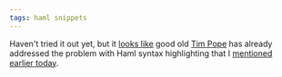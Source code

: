 ```yaml
---
tags: haml snippets
---
```


Haven't tried it out yet, but it [looks like](http://github.com/tpope/vim-haml/commit/567c6d8f4708231b154330a302038a4a39d262e8) good old [Tim Pope](http://github.com/tpope) has already addressed the problem with Haml syntax highlighting that I [mentioned earlier today](/twitter/360).
